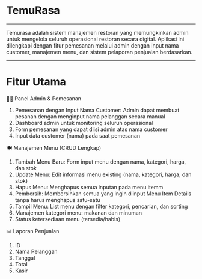 # TemuRasa
---
Temurasa adalah sistem manajemen restoran yang memungkinkan admin untuk mengelola seluruh operasional restoran secara digital. Aplikasi ini dilengkapi dengan fitur pemesanan melalui admin dengan input nama customer, manajemen menu, dan sistem pelaporan penjualan berdasarkan.

---
# Fitur Utama
👨‍💼 Panel Admin & Pemesanan

1. Pemesanan dengan Input Nama Customer: Admin dapat membuat pesanan dengan menginput nama pelanggan secara manual
2. Dashboard admin untuk monitoring seluruh operasional
3. Form pemesanan yang dapat diisi admin atas nama customer
4. Input data customer (nama) pada saat pemesanan


🍽️ Manajemen Menu (CRUD Lengkap)
1. Tambah Menu Baru: Form input menu dengan nama, kategori, harga, dan stok
2. Update Menu: Edit informasi menu existing (nama, kategori, harga, dan stok)
3. Hapus Menu: Menghapus semua inputan pada menu itemm
4. Pembersih: Membersihkan semua yang ingin diinput Menu Item Details tanpa harus menghapus satu-satu
5. Tampil Menu: List menu dengan filter kategori, pencarian, dan sorting
6. Manajemen kategori menu: makanan dan minuman
7. Status ketersediaan menu (tersedia/habis)

📊 Laporan Penjualan
1. ID
2. Nama Pelanggan
3. Tanggal
4. Total
5. Kasir
